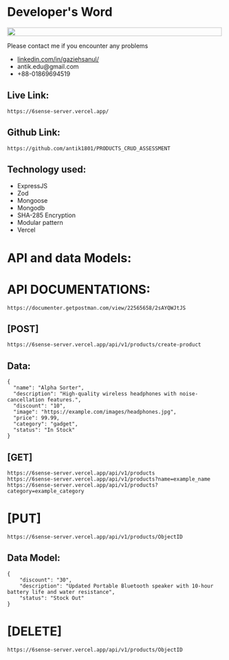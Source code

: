 # Developer's Word

<div style="display: flex; align-items: center;">
    <img src="https://i.ibb.co.com/Zcfr6yN/6sense.png" style="width: 100%; height: auto; margin-right: 5px;" />
</div>
<div>
    <p>Please contact me if you encounter any problems</p>
    <ul>
    <li class="display:flex; align-items: center;"><a href="https://www.linkedin.com/in/gaziehsanul/">linkedin.com/in/gaziehsanul/</a> </li>
    <li class="display:flex; align-items: center;">antik.edu@gmail.com</li>
    <li class="display:flex; align-items: center;">+88-01869694519</li>
    </ul>
</div>

## Live Link:

```
https://6sense-server.vercel.app/
```

## Github Link:

```
https://github.com/antik1801/PRODUCTS_CRUD_ASSESSMENT
```

## Technology used:

<ul>
    <li>ExpressJS</li>
    <li>Zod</li>
    <li>Mongoose</li>
    <li>Mongodb</li>
    <li>SHA-285 Encryption</li>
    <li>Modular pattern</li>
    <li>Vercel</li>
</ul>

# API and data Models:

# API DOCUMENTATIONS:
```
https://documenter.getpostman.com/view/22565658/2sAYQWJtJS
```

## [POST]

```
https://6sense-server.vercel.app/api/v1/products/create-product
```

## Data:

```
{
  "name": "Alpha Sorter",
  "description": "High-quality wireless headphones with noise-cancellation features.",
  "discount": "10",
  "image": "https://example.com/images/headphones.jpg",
  "price": 99.99,
  "category": "gadget",
  "status": "In Stock"
}

```

## [GET]

```
https://6sense-server.vercel.app/api/v1/products
https://6sense-server.vercel.app/api/v1/products?name=example_name
https://6sense-server.vercel.app/api/v1/products?category=example_category
```

# [PUT]

```
https://6sense-server.vercel.app/api/v1/products/ObjectID
```

## Data Model:

```
{
    "discount": "30",
    "description": "Updated Portable Bluetooth speaker with 10-hour battery life and water resistance",
    "status": "Stock Out"
}
```
# [DELETE]
```
https://6sense-server.vercel.app/api/v1/products/ObjectID
```
